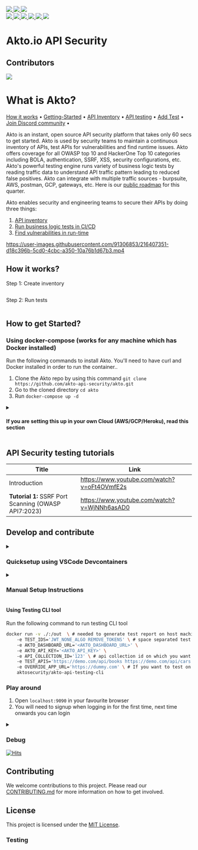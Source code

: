 <a href="https://artifacthub.io/packages/search?repo=akto" _target="blank">
  <img src="https://img.shields.io/endpoint?url=https://artifacthub.io/badge/repository/akto"/>
</a>  


<a href="https://www.akto.io/blog/akto-takes-center-stage-at-black-hat-2023-in-las-vegas" _target="blank">
  <img src="https://img.shields.io/badge/Black_Hat_Arsenal-USA_2023-blue?style=square"/>
</a>  


<a href="https://www.akto.io/blog/akto-presentation-at-defcon-2023-in-las-vegas" _target="blank">
  <img src="https://img.shields.io/badge/Defcon-USA_2023-blue?style=square"/>
</a>  

<br/> 
<a href="https://github.com/akto-api-security/akto/commits/master" _target="blank">
  <img src="https://img.shields.io/github/commit-activity/m/akto-api-security/akto?label=commits&logo=github"/>
</a>  

<a href="https://github.com/akto-api-security/akto/releases" _target="blank">
  <img src="https://img.shields.io/github/release-date/akto-api-security/akto?label=latest%20release&logo=docker"/>
</a>

<a href="https://discord.gg/Wpc6xVME4s" _target="blank">
  <img src="https://img.shields.io/discord/1070706429402562733?logo=Discord"/>
</a>

<a href="https://hub.docker.com/r/aktosecurity/akto-api-security-dashboard/tags?page=1&name=local" _target="blank">
  <img src="https://img.shields.io/docker/image-size/aktosecurity/akto-api-security-dashboard?logo=docker"/>
</a>

<a href="https://github.com/akto-api-security/akto/issues?q=label%3Ahackfest" _target="blank">
  <img src="https://img.shields.io/github/issues/akto-api-security/akto/hackfest?logo=github"/>
</a>

<!--a href="https://hub.docker.com/r/aktosecurity/akto-api-security-dashboard" _target="blank">
  <img src="https://img.shields.io/docker/pulls/aktosecurity/akto-api-security-dashboard?logo=docker"/>
</a-->


<a href="https://hub.docker.com/r/aktosecurity/akto-api-security-dashboard" _target="blank">
  <img src="https://img.shields.io/badge/Docker_pulls-10K+-blue?logo=docker"/>
</a>


# Akto.io API Security

## Contributors
<a href="https://github.com/akto-api-security/akto/graphs/contributors">
  <img src="https://contrib.rocks/image?repo=akto-api-security/akto" />
</a>


# What is Akto?

[How it works](https://docs.akto.io/#how-it-works) • [Getting-Started](https://docs.akto.io/#how-to-get-started) • [API Inventory](https://docs.akto.io/api-inventory/api-collections) • [API testing](https://docs.akto.io/testing/run-test) • [Add Test](https://docs.akto.io/testing/test-library) • [Join Discord community](https://discord.com/invite/Wpc6xVME4s) •

Akto is an instant, open source API security platform that takes only 60 secs to get started. Akto is used by security teams to maintain a continuous inventory of APIs, test APIs for vulnerabilities and find runtime issues. Akto offers coverage for all OWASP top 10 and HackerOne Top 10 categories including BOLA, authentication, SSRF, XSS, security configurations, etc. Akto's powerful testing engine runs variety of business logic tests by reading traffic data to understand API traffic pattern leading to reduced false positives. Akto can integrate with multiple traffic sources - burpsuite, AWS, postman, GCP, gateways, etc. Here is our [public roadmap](https://github.com/orgs/akto-api-security/projects/8) for this quarter.


Akto enables security and engineering teams to secure their APIs by doing three things:

1. [API inventory](https://docs.akto.io/api-inventory/api-collections)
2. [Run business logic tests in CI/CD](https://docs.akto.io/testing/run-test)
3. [Find vulnerabilities in run-time](https://docs.akto.io/api-inventory/sensitive-data)


https://user-images.githubusercontent.com/91306853/216407351-d18c396b-5cd0-4cbc-a350-10a76b1d67b3.mp4

## How it works?

Step 1: Create inventory

<figure><img src="https://2145800921-files.gitbook.io/~/files/v0/b/gitbook-x-prod.appspot.com/o/spaces%2FRc4KTKGprZI2sPWKoaLe%2Fuploads%2FRXIYBFFP0cIi5gyJ02ZD%2FScreenshot%202023-01-26%20at%205.07.03%20PM.png?alt=media&token=d2976b86-d0cf-40f6-b17a-2611adceea05" alt=""><figcaption></figcaption></figure>

Step 2: Run tests

<figure><img src="https://2145800921-files.gitbook.io/~/files/v0/b/gitbook-x-prod.appspot.com/o/spaces%2FRc4KTKGprZI2sPWKoaLe%2Fuploads%2FPBJv5INL2k1UZOUXPbOG%2FScreenshot%202023-01-26%20at%205.08.19%20PM.png?alt=media&token=511b637c-1558-434a-b606-7983d24006a9" alt=""><figcaption></figcaption></figure>

## How to get Started?

### Using docker-compose (works for any machine which has Docker installed)
Run the following commands to install Akto. You'll need to have curl and Docker installed in order to run the container..
1. Clone the Akto repo by using this command `git clone https://github.com/akto-api-security/akto.git`
2. Go to the cloned directory `cd akto` 
3. Run `docker-compose up -d`
<details>
  <summary><h4>If you are setting this up in your own Cloud (AWS/GCP/Heroku), read this section</h4></summary>

Please ensure the following for good security practices
1. Open inbound security rule for port 9090 only. And restrict the source CIDR to VPC CIDR or your IP only. 
2. Use an EC2 from a private subnet - 
    
    a. This way, no one will be able to make an inbound request to your machine. 
    
    b. Ensure this private subnet has access to Internet so that outbound calls can succeed!
    
    c. You might have to set up tunneling to access instance via VPN using `ssh -i pemfile ec2-user@vpn-public-instance -L 9090:private-instance:9090`
    
    d. In your browser, visit `http://private-instance:9090`

3. Use an EC2 from a public subnet - please don't! If you still want to do this, you can skip 2.b and 2.c. Simply access your instance via `http://ip:9090`

Akto is really powerful in Cloud deployment if you can provide your application's mirrored traffic (0 performance impact). You would also be able to schedule tests in CI/CD and invite more team members on the dashboard. For that, you should install Akto Enterprise edition available [here](https://stairway.akto.io). Read more about it [here](https://www.akto.io/pricing)

</details>  
  
## API Security testing tutorials

| Title | Link |
| ------------- | ------------- |
| Introduction | https://www.youtube.com/watch?v=oFt4OVmfE2s |
| **Tutorial 1:** SSRF Port Scanning (OWASP API7:2023) | https://www.youtube.com/watch?v=WjNNh6asAD0 |


## Develop and contribute

<details>
  <summary><h3>Quicksetup using VSCode Devcontainers</h3></summary>

### Prerequisites:

1. [Install VSCode](https://code.visualstudio.com/)
2. [Install VSCode Dev Containers extension](https://marketplace.visualstudio.com/items?itemName=ms-vscode-remote.remote-containers)  
3. **Windows:** [Docker Desktop](https://www.docker.com/products/docker-desktop) 2.0+ on Windows 10 Pro/Enterprise. Windows 10 Home (2004+) requires Docker Desktop 2.3+ and the [WSL 2 back-end](https://aka.ms/vscode-remote/containers/docker-wsl2). 
4. **macOS**: [Docker Desktop](https://www.docker.com/products/docker-desktop) 2.0+.
5. **Linux**: [Docker CE/EE](https://docs.docker.com/install/#supported-platforms) 18.06+ and [Docker Compose](https://docs.docker.com/compose/install) 1.21+.

**Note**: If using Docker Desktop, consider changing the memory allocation to 8 GB for better performance  
  
### Steps:

#### Clone repo and open in vscode

1. Open terminal
2. `mkdir ~/akto_code`
3. `cd ~/akto_code`
4. `git clone https://github.com/akto-api-security/akto`
5. Open in VScode: `code akto`

#### Start Dev Container

1. Go to View > Command Palette and type: Dev Containers: Reopen in Container
<img src="https://user-images.githubusercontent.com/125550503/225829693-0c627020-9fe3-4738-80e0-39f076780c3b.png"></img>
2. Wait for the Dev Container to set up.
3. Open **localhost:9090** in your web browser to see the Akto dashboard

</details>


<details>
  <summary><h3> Manual Setup Instructions</h3> </summary>

### Prerequisites
OpenJDK 8, node(v18.7.0+ [link](https://nodejs.org/download/release/v18.7.0/)), npm(v8.15.0+), maven (v3.6.3 [link](https://dlcdn.apache.org/maven/maven-3/3.6.3/binaries/)), MongoDB (v5.0.3+ [link](https://www.mongodb.com/docs/manual/administration/install-community/))


#### Clone repo
1. `mkdir ~/akto_code`
2. `cd akto_code`
3. `git clone https://github.com/akto-api-security/akto`

#### Setup database

1. `Open a new terminal tab`
2. `cd ~`
3. `mkdir ~/akto_mongo_data`
4. `<path_to_mongo_folder>/bin/mongod --dbpath ~/akto_mongo_data`

#### Setup Frontend

1. `Open a new terminal tab`
2. `cd ~/akto_code/akto`
3. `cd apps/dashboard/web/polaris_web`
4. `npm install`
5. `npm run hot`

#### Setup Dashboard

1. `Open a new terminal tab`
2. `cd ~/akto_code/akto`
3. `export AKTO_MONGO_CONN="mongodb://localhost:27017"`
4. `export DASHBOARD_MODE="local_deploy"`
5. `mvn clean install`
6. `mvn --projects :dashboard --also-make jetty:run -Djetty.port=9090`

#### Setup Testing

1. `Open a new terminal tab`
2. `cd ~/akto_code/akto`
3. `cd apps/testing`
4. `export AKTO_MONGO_CONN="mongodb://localhost:27017"`
5. `mvn compile; mvn exec:java -Dexec.mainClass="com.akto.testing.Main"`

  </details>  
  
#### Using Testing CLI tool

Run the following command to run testing CLI tool

```bash
docker run -v ./:/out  \ # needed to generate test report on host machine
    -e TEST_IDS='JWT_NONE_ALGO REMOVE_TOKENS' \ # space separated test ids
    -e AKTO_DASHBOARD_URL='<AKTO_DASHBOARD_URL>' \ 
    -e AKTO_API_KEY='<AKTO_API_KEY>' \ 
    -e API_COLLECTION_ID='123' \ # api collection id on which you want to run tests
    -e TEST_APIS='https://demo.com/api/books https://demo.com/api/cars' \ # space separated apis from the api collection on which you want to run tests. If not present, all apis in the collection will be tested. [optional]
    -e OVERRIDE_APP_URL='https://dummy.com' \ # If you want to test on a separate host. [optional] 
    aktosecurity/akto-api-testing-cli
```

### Play around

1. Open `localhost:9090` in your favourite browser
2. You will need to signup when logging in for the first time, next time onwards you can login

<details>  
  <summary><h3>Debug</h3></summary>
1. To debug front end, install Vue.js Chrome extension from [here](https://devtools.vuejs.org/guide/installation.html).
2. To debug backend, run the following before running web server - 
  a. Set MAVEN_OPTS variable to enable debugging on your Java process
        
        export MAVEN_OPTS="-Xdebug -Xrunjdwp:transport=dt_socket,server=y,suspend=n,address=8081, -Dcom.sun.management.jmxremote=true -Dcom.sun.management.jmxremote.port=9010 -Dcom.sun.management.jmxremote.rmi.port=9010 -Dcom.sun.management.jmxremote.local.only=false -Dcom.sun.management.jmxremote.authenticate=false -Dcom.sun.management.jmxremote.ssl=false"
        
  b. In Visual Studio code, click on any line number to set a breakpoint.
    
  c.  Attach the Java debugger from Run and Debug mode. If you are doing this for the first time, click on “Create launch.json file” and then “Add configuration”. Choose “Java: Attach process by ID” and save the file. <br/>
     <img width="426" alt="img1" src="https://user-images.githubusercontent.com/91221068/217048839-dbb00c48-00df-419b-8f32-cdb2d47a2218.png"><br/>
  d. A list of running Java processes with show up. Select the web server process to attach the debugger

</details>  
<a href="https://hits.sh/github.com/akto-api-security/hits.svg?label=Hits%20since%2020%2F5&color=FFFFFF&labelColor=FFFFFF"><img alt="Hits" src="https://hits.sh/github.com/akto-api-security/hits.svg?label=Hits%20since%2020%2F5&color=FFFFFF&labelColor=FFFFFF"/></a> 
  
## Contributing

We welcome contributions to this project. Please read our [CONTRIBUTING.md](CONTRIBUTING.md) for more information on how to get involved.

## License

This project is licensed under the [MIT License](LICENSE.md).

### Testing